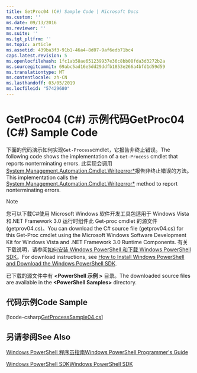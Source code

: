 ```yaml
---
title: GetProc04 (C#) Sample Code | Microsoft Docs
ms.custom: ''
ms.date: 09/13/2016
ms.reviewer: ''
ms.suite: ''
ms.tgt_pltfrm: ''
ms.topic: article
ms.assetid: 439ba3f3-91b1-46a4-8d07-9af6edb71bc4
caps.latest.revision: 5
ms.openlocfilehash: 1fc1ab58ae651239937e36c8bb08fda3d3272b2a
ms.sourcegitcommit: 69abc5ad16e5dd29ddfb1853e266a4bfd1d59d59
ms.translationtype: MT
ms.contentlocale: zh-CN
ms.lasthandoff: 03/05/2019
ms.locfileid: "57429680"
---
```

# <a name="getproc04-c-sample-code"></a><span data-ttu-id="94aa3-102">GetProc04 (C#) 示例代码</span><span class="sxs-lookup"><span data-stu-id="94aa3-102">GetProc04 (C#) Sample Code</span></span>

<span data-ttu-id="94aa3-103">下面的代码演示如何实现`Get-Process`cmdlet，它报告非终止错误。</span><span class="sxs-lookup"><span data-stu-id="94aa3-103">The following code shows the implementation of a `Get-Process` cmdlet that reports nonterminating errors.</span></span> <span data-ttu-id="94aa3-104">此实现会调用[System.Management.Automation.Cmdlet.Writeerror\*](/dotnet/api/System.Management.Automation.Cmdlet.WriteError)报告非终止错误的方法。</span><span class="sxs-lookup"><span data-stu-id="94aa3-104">This implementation calls the [System.Management.Automation.Cmdlet.Writeerror\*](/dotnet/api/System.Management.Automation.Cmdlet.WriteError) method to report nonterminating errors.</span></span>

> [!NOTE]
> <span data-ttu-id="94aa3-105">您可以下载C#使用 Microsoft Windows 软件开发工具包适用于 Windows Vista 和.NET Framework 3.0 运行时组件此 Get-proc cmdlet 的源文件 (getprov04.cs)。</span><span class="sxs-lookup"><span data-stu-id="94aa3-105">You can download the C# source file (getprov04.cs) for this Get-Proc cmdlet using the Microsoft Windows Software Development Kit for Windows Vista and .NET Framework 3.0 Runtime Components.</span></span> <span data-ttu-id="94aa3-106">有关下载说明，请参阅[如何安装 Windows PowerShell 和下载 Windows PowerShell SDK](/powershell/developer/installing-the-windows-powershell-sdk)。</span><span class="sxs-lookup"><span data-stu-id="94aa3-106">For download instructions, see [How to Install Windows PowerShell and Download the Windows PowerShell SDK](/powershell/developer/installing-the-windows-powershell-sdk).</span></span>
>
> <span data-ttu-id="94aa3-107">已下载的源文件中有 **\<PowerShell 示例 >** 目录。</span><span class="sxs-lookup"><span data-stu-id="94aa3-107">The downloaded source files are available in the **\<PowerShell Samples>** directory.</span></span>

## <a name="code-sample"></a><span data-ttu-id="94aa3-108">代码示例</span><span class="sxs-lookup"><span data-stu-id="94aa3-108">Code Sample</span></span>

[!code-csharp[GetProcessSample04.cs](../../powershell-sdk-samples/SDK-2.0/csharp/GetProcessSample04/GetProcessSample04.cs#L11-L98 "GetProcessSample04.cs")]

## <a name="see-also"></a><span data-ttu-id="94aa3-109">另请参阅</span><span class="sxs-lookup"><span data-stu-id="94aa3-109">See Also</span></span>

[<span data-ttu-id="94aa3-110">Windows PowerShell 程序员指南</span><span class="sxs-lookup"><span data-stu-id="94aa3-110">Windows PowerShell Programmer's Guide</span></span>](./windows-powershell-programmer-s-guide.md)

[<span data-ttu-id="94aa3-111">Windows PowerShell SDK</span><span class="sxs-lookup"><span data-stu-id="94aa3-111">Windows PowerShell SDK</span></span>](../windows-powershell-reference.md)